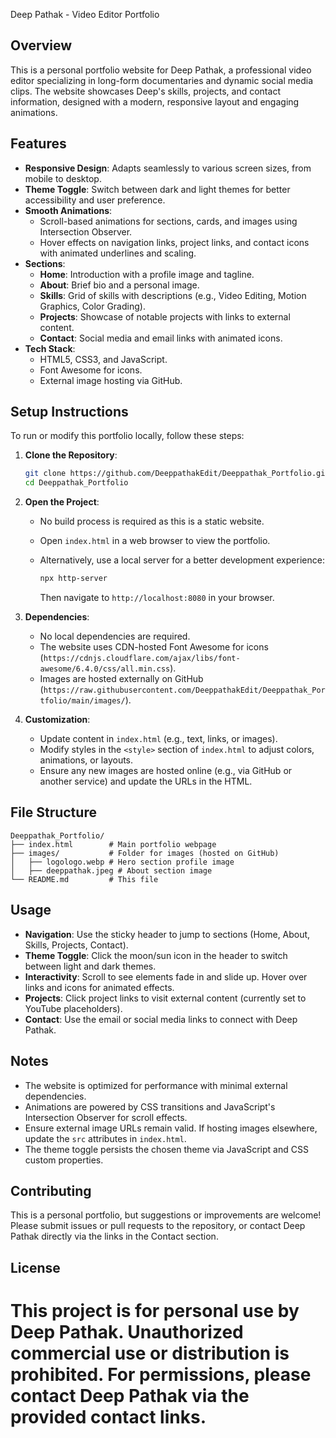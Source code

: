 Deep Pathak - Video Editor Portfolio

## Overview

This is a personal portfolio website for Deep Pathak, a professional video editor specializing in long-form documentaries and dynamic social media clips. The website showcases Deep's skills, projects, and contact information, designed with a modern, responsive layout and engaging animations.

## Features

- **Responsive Design**: Adapts seamlessly to various screen sizes, from mobile to desktop.
- **Theme Toggle**: Switch between dark and light themes for better accessibility and user preference.
- **Smooth Animations**:
  - Scroll-based animations for sections, cards, and images using Intersection Observer.
  - Hover effects on navigation links, project links, and contact icons with animated underlines and scaling.
- **Sections**:
  - **Home**: Introduction with a profile image and tagline.
  - **About**: Brief bio and a personal image.
  - **Skills**: Grid of skills with descriptions (e.g., Video Editing, Motion Graphics, Color Grading).
  - **Projects**: Showcase of notable projects with links to external content.
  - **Contact**: Social media and email links with animated icons.
- **Tech Stack**:
  - HTML5, CSS3, and JavaScript.
  - Font Awesome for icons.
  - External image hosting via GitHub.

## Setup Instructions

To run or modify this portfolio locally, follow these steps:

1. **Clone the Repository**:

   ```bash
   git clone https://github.com/DeeppathakEdit/Deeppathak_Portfolio.git
   cd Deeppathak_Portfolio
   ```

2. **Open the Project**:

   - No build process is required as this is a static website.

   - Open `index.html` in a web browser to view the portfolio.

   - Alternatively, use a local server for a better development experience:

     ```bash
     npx http-server
     ```

     Then navigate to `http://localhost:8080` in your browser.

3. **Dependencies**:

   - No local dependencies are required.
   - The website uses CDN-hosted Font Awesome for icons (`https://cdnjs.cloudflare.com/ajax/libs/font-awesome/6.4.0/css/all.min.css`).
   - Images are hosted externally on GitHub (`https://raw.githubusercontent.com/DeeppathakEdit/Deeppathak_Portfolio/main/images/`).

4. **Customization**:

   - Update content in `index.html` (e.g., text, links, or images).
   - Modify styles in the `<style>` section of `index.html` to adjust colors, animations, or layouts.
   - Ensure any new images are hosted online (e.g., via GitHub or another service) and update the URLs in the HTML.

## File Structure

```
Deeppathak_Portfolio/
├── index.html        # Main portfolio webpage
├── images/           # Folder for images (hosted on GitHub)
│   ├── logologo.webp # Hero section profile image
│   ├── deeppathak.jpeg # About section image
└── README.md         # This file
```

## Usage

- **Navigation**: Use the sticky header to jump to sections (Home, About, Skills, Projects, Contact).
- **Theme Toggle**: Click the moon/sun icon in the header to switch between light and dark themes.
- **Interactivity**: Scroll to see elements fade in and slide up. Hover over links and icons for animated effects.
- **Projects**: Click project links to visit external content (currently set to YouTube placeholders).
- **Contact**: Use the email or social media links to connect with Deep Pathak.

## Notes

- The website is optimized for performance with minimal external dependencies.
- Animations are powered by CSS transitions and JavaScript's Intersection Observer for scroll effects.
- Ensure external image URLs remain valid. If hosting images elsewhere, update the `src` attributes in `index.html`.
- The theme toggle persists the chosen theme via JavaScript and CSS custom properties.

## Contributing

This is a personal portfolio, but suggestions or improvements are welcome! Please submit issues or pull requests to the repository, or contact Deep Pathak directly via the links in the Contact section.

## License

# This project is for personal use by Deep Pathak. Unauthorized commercial use or distribution is prohibited. For permissions, please contact Deep Pathak via the provided contact links.